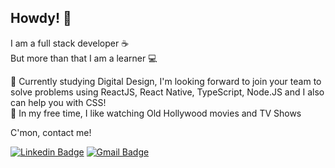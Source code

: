 ## Howdy! 👋

I am a full stack developer ☕ <br/>
But more than that I am a learner 💻

💬 Currently studying Digital Design, I'm looking forward to join your team to solve problems using ReactJS, React Native, TypeScript, Node.JS and I also can help you with CSS! <br />
:yellow_heart: In my free time, I like watching Old Hollywood movies and TV Shows

C'mon, contact me!

[![Linkedin Badge](https://img.shields.io/badge/-AnaAlmeida-blue?style=flat-square&logo=Linkedin&logoColor=white&link=https://www.linkedin.com/in/ana-almeida-72bab8161/)](https://www.linkedin.com/in/ana-almeida-72bab8161/) 
[![Gmail Badge](https://img.shields.io/badge/anapalmeida1@gmail.com-c14438?style=flat-square&logo=Gmail&logoColor=white&link=mailto:anapalmeidaj1@gmail.com)](mailto:tgmarinho@gmail.com)
